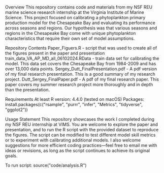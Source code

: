 Overview
This repository contains code and materials from my NSF REU marine science research internship at the Virginia Institute of Marine Science. This project focused on calibrating a phytoplankton primary production model for the Chesapeake Bay and evaluating its performance across seasons and regions. Our hypothesis was that various seasons and regions in the Chesapeake Bay come with unique phytoplankton characteristics that require their own set of model assumptions. 

Repository Contents
Paper_Figuers.R - script that was used to create all of the figures present in the paper and presentation
train_data_VA_AP_MD_all_06102024.RData - train data set for calibrating the model. This data set covers the Chesapeake Bay from 1984-2009 and has over 13,000 data points.
Sergey_Dutt_FinalPresentation.pdf - A pdf version of my final research presentation. This is a good summary of my research project.
Dutt_Sergey_FinalPaper.pdf - A pdf of my final research paper. This paper covers my summer research project more thoroughly and in depth than the presentation. 

Requirements
At least R version: 4.4.0 (tested on macOS)
Packages: install.packages(c("rsample", "purrr", "infer", "Metrics", "tidyverse", "ggplot2”))

Usage Statement
This repository showcases the work I completed during my NSF REU internship at VIMS. You are welcome to explore the paper and presentation, and to run the R script with the provided dataset to reproduce the figures. The script can be modified to test different model skill metrics or to experiment with calibrating additional models. I also welcome suggestions for more efficient coding practices—feel free to email me with ideas or revisions, as long as the script continues to achieve its original goals.

To run script: source("code/analysis.R")
